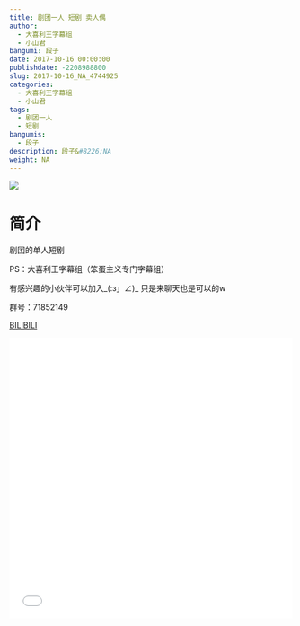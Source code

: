 ```yaml
---
title: 剧团一人 短剧 卖人偶
author: 
  - 大喜利王字幕组
  - 小山君
bangumi: 段子
date: 2017-10-16 00:00:00
publishdate: -2208988800
slug: 2017-10-16_NA_4744925
categories: 
  - 大喜利王字幕组
  - 小山君
tags: 
  - 剧团一人
  - 短剧
bangumis: 
  - 段子
description: 段子&#8226;NA
weight: NA
---
```


![](https://i.imgur.com/IQzRGJO.jpg)

# 简介  
剧团的单人短剧


PS：大喜利王字幕组（笨蛋主义专门字幕组） 


有感兴趣的小伙伴可以加入_(:з」∠)_  只是来聊天也是可以的w


群号：71852149

  [BILIBILI](https://www.bilibili.com/video/av4744925/)


<div class="vcontainer">  <iframe class='video' src="//www.bilibili.com/blackboard/player.html?aid=4744925" width="100%" height="500" frameborder="0" allowfullscreen="allowfullscreen"></iframe></div>
